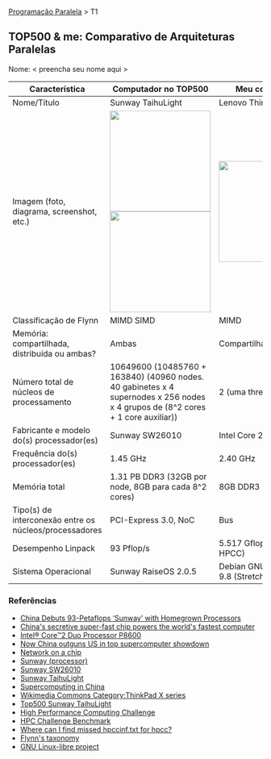 [Programação Paralela](https://github.com/AndreaInfUFSM/elc139-2018a) > T1

TOP500 & me: Comparativo de Arquiteturas Paralelas
--------------------------------------------------

Nome: < preencha seu nome aqui >

| Característica                                            | Computador no TOP500  | Meu computador  |
| --------------------------------------------------------- | --------------------- | --------------- |
| Nome/Título                                               | Sunway TaihuLight     | Lenovo ThinkPad X200 |
| Imagem (foto, diagrama, screenshot, etc.)                 | <img src="https://6lli539m39y3hpkelqsm3c2fg-wpengine.netdna-ssl.com/wp-content/uploads/2016/06/Sunway-TaihuLight-System-2016-768x343.png" width="200"> <img src="https://6lli539m39y3hpkelqsm3c2fg-wpengine.netdna-ssl.com/wp-content/uploads/2016/06/Sunway-TaihuLight-basic-layout-of-a-node.png" width="200"> | <img src="https://commons.wikimedia.org/wiki/File:Libreboot_on_Lenovo_Thinkpad_x200.jpg" width="200"> |
| Classificação de Flynn                                    | MIMD SIMD             | MIMD |
| Memória: compartilhada, distribuída ou ambas?             | Ambas                 | Compartilhada |
| Número total de núcleos de processamento                  | 10649600 (10485760 + 163840) (40960 nodes. 40 gabinetes x 4 supernodes x 256 nodes x 4 grupos de (8^2 cores + 1 core auxiliar)) | 2 (uma thread por core) |
| Fabricante e modelo do(s) processador(es)                 | Sunway SW26010        | Intel Core 2 Duo P8600 |
| Frequência do(s) processador(es)                          | 1.45 GHz              | 2.40 GHz |
| Memória total                                             | 1.31 PB DDR3 (32GB por node, 8GB para cada 8^2 cores) | 8GB DDR3 1333 MHz |
| Tipo(s) de interconexão entre os núcleos/processadores    | PCI-Express 3.0, NoC  | Bus |
| Desempenho Linpack                                        | 93 Pflop/s            | 5.517 Gflop/s  (Pacote HPCC) |
| Sistema Operacional                                       | Sunway RaiseOS 2.0.5  | Debian GNU/Linux-libre 9.8 (Stretch) |

### Referências
- [China Debuts 93-Petaflops ‘Sunway’ with Homegrown Processors](https://www.hpcwire.com/2016/06/19/china-125-petaflops-sunway/)
- [China's secretive super-fast chip powers the world's fastest computer](https://www.cio.com/article/3086104/chinas-secretive-super-fast-chip-powers-the-worlds-fastest-computer.html)
- [Intel® Core™2 Duo Processor P8600](https://ark.intel.com/content/www/us/en/ark/products/35568/intel-core-2-duo-processor-p8600-3m-cache-2-40-ghz-1066-mhz-fsb.html)
- [Now China outguns US in top supercomputer showdown](https://www.zdnet.com/article/now-china-outguns-us-in-top-supercomputer-showdown/)
- [Network on a chip](https://en.wikipedia.org/wiki/Network_on_a_chip)
- [Sunway (processor)](https://en.wikipedia.org/wiki/Sunway_(processor))
- [Sunway SW26010](https://en.wikipedia.org/wiki/Sunway_SW26010)
- [Sunway TaihuLight](https://en.wikipedia.org/wiki/Sunway_TaihuLight)
- [Supercomputing in China](https://en.wikipedia.org/wiki/Supercomputing_in_China)
- [Wikimedia Commons Category:ThinkPad X series](https://commons.wikimedia.org/wiki/Category:ThinkPad_X_series)
- [Top500 Sunway TaihuLight](https://top500.org/system/178764)
- [High Performance Computing Challenge](http://icl.cs.utk.edu/hpcc/)
- [HPC Challenge Benchmark](https://en.wikipedia.org/wiki/HPC_Challenge_Benchmark)
- [Where can I find missed hpccinf.txt for hpcc?](https://askubuntu.com/questions/1052180/where-can-i-find-missed-hpccinf-txt-for-hpcc)
- [Flynn's taxonomy](https://en.wikipedia.org/wiki/Flynn%27s_taxonomy)
- [GNU Linux-libre project](https://www.fsfla.org/ikiwiki/selibre/linux-libre/)
